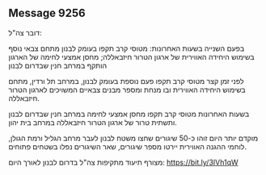 ## Message 9256

דובר צה"ל:

בפעם השנייה בשעות האחרונות: מטוסי קרב תקפו בעומק לבנון מתחם צבאי נוסף בשימוש היחידה האווירית של ארגון הטרור חיזבאללה; מחסן אמצעי לחימה של הארגון הותקף במרחב חנין שבדרום לבנון

לפני זמן קצר מטוסי קרב תקפו פעם נוספת בעומק לבנון, במרחב תל ורדין, מתחם בשימוש היחידה האווירית ובו מנחת ומספר מבנים צבאיים המשויכים לארגון הטרור חיזבאללה.

בשעות האחרונות מטוסי קרב תקפו מחסן אמצעי לחימה במרחב חנין שבדרום לבנון ותשתית טרור של ארגון הטרור חיזבאללה במרחב בית יהון.

מוקדם יותר היום זוהו כ-50 שיגורים שחצו משטח לבנון לעבר מרחב הגליל ורמת הגולן, 
לוחמי ההגנה האווירית יירטו מספר שיגורים, שאר השיגורים נפלו בשטחים פתוחים.

מצורף תיעוד מתקיפות צה"ל בדרום לבנון לאורך היום: https://bit.ly/3IVh1qW

